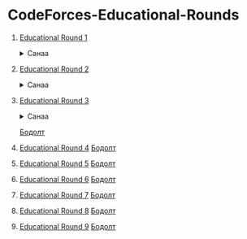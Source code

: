 # CodeForces-Educational-Rounds

1. [Educational Round 1](https://codeforces.com/contest/598)  
   <details>
      <summary>Санаа</summary>
      <details>
         <summary>A. Tricky Sum</summary>
         
            Sum = n * (n + 1) / 2 - 2 * B  
            B = 2^0 + 2^1 + 2^2 + ... + 2^x = 2^{(x + 1)} - 1

   [Show Code](https://github.com/uchikhanz/CodeForces-Educational-Round/blob/main/Round%201/A.%20Tricky%20Sum.cpp/)
      </details>
      <details>
         <summary>B. Queries on A String</summary>
         
            Query бүрт өгөгдсөн үйлдлийг хийхэд болно.
   [Show Code](https://github.com/uchikhanz/CodeForces-Educational-Round/blob/main/Round%201/B.%20Queries%20on%20a%20String.cpp/)
   </details>
      <details>
         <summary>C. Nearest vectors</summary>

            atan2l ашиглан X тэнхлэгтэй үүсгэх өнцөг бүрийг олж соортлон, зэрэгцэн орших вектор  
            бүрийн хоорондох өнцгийг олж хамгийн багыг нь сонгон авна.
   [Show Code](https://github.com/uchikhanz/CodeForces-Educational-Round/blob/main/Round%201/C.%20Nearest%20vectors.cpp/)
      </details>
      <details>
         <summary>D. Igor In the Museum</summary>
   
            Grid DFS ашиглан өгөгдсөн цэгээс үзэх боломжтой зургуудын тоог олно. Тэгээд
            тухайн цэгийн хүүхэд бүрт уг тоог өгөх ба тухайн цэгүүдэд очиж үзсэн гэж тооцно.
            Хэрэв өмнө очиж үзээгүй цэг байвал DFS функц дуудна. Үгүй бол тухайн цэгийн
            эцгээс уг тоог авна.
   [Show Code](https://github.com/uchikhanz/CodeForces-Educational-Round/blob/main/Round%201/D.%20Igor%20In%20the%20Museum.cpp/)
      </details>
   </details>  
      
3. [Educational Round 2](https://codeforces.com/contest/600)
   <details>
      <summary>Санаа</summary>
      <details>
         <summary>A. Extract Numbers</summary>

            Өгөгдсөн нөхцөлийн дагуу ',' эсвэл ';'-р салгаад vector-т хадгалан тоо мөн эсэхийг
            шалгахад болно.

   [Show Code](https://github.com/uchikhanz/CodeForces-Educational-Round/blob/main/Round%202/A.%20Extract%20Numbers.cpp/)
      </details>
      <details>
         <summary>B. Queries about less or equal elements</summary>

            Хоёртын хайлт юмуу upper_bound ашиглаад өгөгдсөн нөхцөлийн дагуу B array-н тоо
            бүрийн A array-д эзлэж болох хамгийн их индексийг олно.
   [Show Code](https://github.com/uchikhanz/CodeForces-Educational-Round/blob/main/Round%202/B.%20Queries%20about%20less%20or%20equal%20elements.cpp/)
      </details>
      <details>
         <summary>C. Make Palindrome</summary>

            left - 'a'-с эхлэн 'z' рүү
            right - 'z'-c эхлэн 'a' руу
            Хэрвээ left болон right зэрэг сондгой байвал бид right-с нэгийг хасаж тэгш болгоно.
            Нөгөө талдаа left дээр нэгийг нэмэн тэгш болгоно.
            Уг стринг сондгой байвал сондгой үлдсэн үсгийг олж хадгална.
            Тэгш үед 'aaabbdd .... ddbbaaa'
            Сондгой үед 'aabbcdd .. ff"S"ff .. ddcbbaa'
   [Show Code](https://github.com/uchikhanz/CodeForces-Educational-Round/blob/main/Round%201/C.%20Make%20Palindrome.cpp/)
      </details>
      <details>
         <summary>D. Area of Two Circles' Intersection</summary>
         
            Өгөгдсөн хоёр тойргийн төвийн зайг бодоод r1 + r2 <= dist байвал 0 байна.
            dist + r1 <= r2 эсвэл dist + r2 <= r1 байх үед аль бага талбайтай тойргийн талбайг хэвлэнэ.
            Эсрэг тохиолдолд тухайн хоёр тойрог яг хоёр цэгээр огтлолцоно. Төсөө ашиглан огтлолын
            талбайг олох томьёо олоход хангалттай.
   [Show Code](https://github.com/uchikhanz/CodeForces-Educational-Round/blob/main/Round%201/D.%20Area%20of%20Two%20Circles'%20Intersection.cpp/)
      </details>
   </details>

   
5. [Educational Round 3](https://codeforces.com/contest/609)
   <details>
      <summary>Санаа</summary>
      <details>
         <summary>A. USB Flash Drives</summary>

            
      </details>
      <details>
         <summary>B. Queries about less or equal elements</summary>
      </details>
      <details>
         <summary>C. Make Palindrome</summary>
      </details>
      <details>
         <summary>D. Area of Two Circles' Intersection</summary>
      </details>
   </details>
   
   [Бодолт](./Round%203/)

7. [Educational Round 4](https://codeforces.com/contest/612)
   [Бодолт](./Round%204/)

8. [Educational Round 5](https://codeforces.com/contest/616)
    [Бодолт](./Round%205/)

9. [Educational Round 6](https://codeforces.com/contest/620)
    [Бодолт](./Round%206/)

10. [Educational Round 7](https://codeforces.com/contest/622)
    [Бодолт](./Round%207/)

11. [Educational Round 8](https://codeforces.com/contest/628)
    [Бодолт](./Round%208/)

12. [Educational Round 9](https://codeforces.com/contest/632)
    [Бодолт](./Round%209/)
